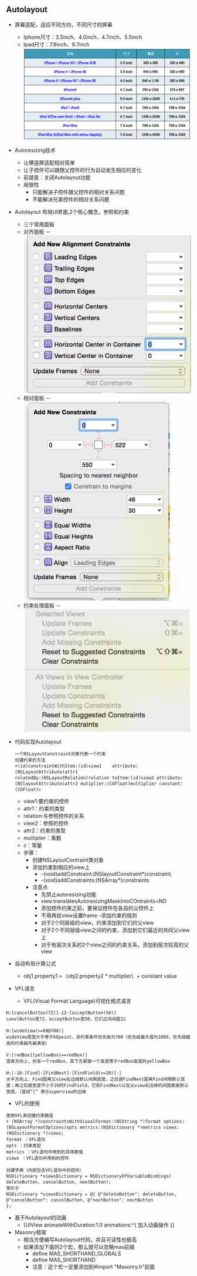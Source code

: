 ## Autolayout

- 屏幕适配，适应不同方向，不同尺寸的屏幕
     - Iphone尺寸：3.5inch、4.0inch、4.7inch、5.5inch
     - Ipad尺寸：7.9inch、9.7inch
   ![](image/UI基础009.png)
- Autoresizing技术
     - 让横竖屏适配相对简单
     - 让子控件可以跟随父控件的行为自动发生相应的变化
     - 前提是：关闭Autolayout功能
     - 局限性
         - 只能解决子控件跟父控件的相对关系问题
         - 不能解决兄弟控件的相对关系问题

- Autolayout 布局UI界面,2个核心概念，参照和约束
     - 三个常用面板
     - 对齐面板
       － ![](image/UI基础010.png)
     - 相对面板
       － ![](image/UI基础011.png)
     - 约束处理面板
       － ![](image/UI基础012.png)
- 代码实现Autolayout

  ```objc
  一个NSLayoutConstraint对象代表一个约束
  创建约束的方法
  +(id)constraintWithItem:(id)view1    attribute:(NSLayoutAttribute)attr1
  relatedBy:(NSLayoutRelation)relation toItem:(id)view2 attribute:(NSlayoutAttribute)attr2 mutiplier:(CGFloat)multiplier constant:(CGFloat)c
  ```
   - view1:要约束的控件
   - attr1：约束的类型
   - relation:与参照控件的关系
   - view2：参照的控件
   - attr2：约束的类型
   - multiplier：乘数
   - c：常量
   - 步骤：
     - 创建NSLayoutContraint类对象
     - 添加约束到相应的view上
         - -(void)addConstraint:(NSlayoutConstraint*)constraint;
         - -(void)addConstraints:(NSArray*)constraints
     - 注意点
         - 先禁止autoresizing功能
         - view.translatesAutoresizingMaskIntoCOntraints=NO
         - 添加控件约束之前，要保证控件在各自的父控件上
         - 不用再给view设置frame
     -添加约束的规则
         - 对于2个同层级的view，约束添加到它们的父view
         - 对于2个不同层级view之间的约束，添加到它们最近的共同父view上
         - 对于有层次关系的2个view之间的约束关系，添加到层次较高的父view
- 自动布局计算公式
  - obj1.property1 =（obj2.property2 * multiplier）+ constant value
- VFL语言
  - VFL(Visual Format Language)可视化格式语言

```objc
H:[cancelButton(72)]-12-[acceptButton(50)]
canelButton宽72，acceptButton宽50，它们之间间距12

H:[wideView(>=60@700)]
wideView宽度大于等于60point，该约束条件优先级为700（优先级最大值为1000，优先级越高的约束越先被满足）

V:[redBox][yellowBox(==redBox)]
竖直方向上，先有一个redBox，其下方紧接一个高度等于redBox高度的yellowBox

H:|-10-[Find]-[FindNext]-[FindField(>=20)]-|
水平方向上，Find距离父view左边缘默认间隔宽度，之后是FindNext距离Find间隔默认宽度；再之后是宽度不小于20的FindField，它和FindNext以及父view右边缘的间距都是默认宽度。（竖线“|” 表示superview的边缘
```
- VFL的使用

```objc
使用VFL来创建约束数组
+ (NSArray *)constraintsWithVisualFormat:(NSString *)format options:(NSLayoutFormatOptions)opts metrics:(NSDictionary *)metrics views:(NSDictionary *)views;
format ：VFL语句
opts ：约束类型
metrics ：VFL语句中用到的具体数值
views ：VFL语句中用到的控件

创建字典（内部包含VFL语句中的控件）
NSDictionary *viewsDictionary = NSDictionaryOfVariableBindings(
deleteButton, cancelButton, nextButton);
等价于
NSDictionary *viewsDictionary = @{ @"deleteButton": deleteButton, @"cancelButton": cancelButton, @"nextButton": nextButton
};

```
- 基于Autolayout的动画
  - [UIView animateWithDuration:1.0 animations:^{
       加入动画操作
    }]
- Masonry框架
   - 相当方便编写Autolayout代码，并且可读性也极高
   - 如果添加下面的2个宏，那么就可以忽略mas前缀
      - define MAS_SHORTHAND_GLOBALS
      - define MAS_SHORTHAND
      - 注意：这个宏一定要添加到#import "Masonry.h"前面




